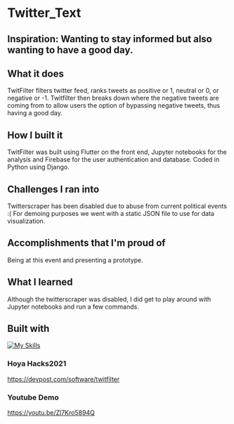 # Twitter_Text

## Inspiration: Wanting to stay informed but also wanting to have a good day. 

## What it does
TwitFilter filters twitter feed, ranks tweets as positive or 1, neutral or 0,  or negative or -1. Twitfilter then breaks down where the negative tweets are coming from to allow users the option of bypassing negative tweets, thus having a good day.

## How I built it
TwitFilter was built using Flutter on the front end, Jupyter notebooks for the analysis and Firebase for the user authentication and database. Coded in Python using Django. 

## Challenges I ran into
Twitterscraper has been disabled due to abuse from current political events :( 
For demoing purposes we went with a static JSON file to use for data visualization. 

## Accomplishments that I'm proud of
Being at this event and presenting a prototype.
 
## What I learned
Although the twitterscraper was disabled, I did get to play around with Jupyter notebooks and run a few commands. 

## Built with
[![My Skills](https://skillicons.dev/icons?i=dart,django,python,flutter)](https://skillicons.dev)

### Hoya Hacks2021
https://devpost.com/software/twitfilter

### Youtube Demo
https://youtu.be/Zl7Kro5894Q
